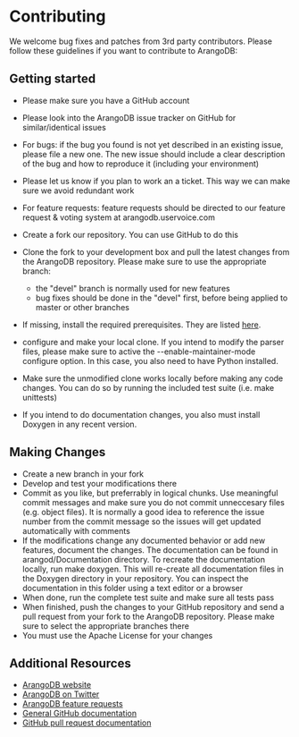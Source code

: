 # Contributing

We welcome bug fixes and patches from 3rd party contributors.
Please follow these guidelines if you want to contribute to ArangoDB:

## Getting started

* Please make sure you have a GitHub account
* Please look into the ArangoDB issue tracker on GitHub for similar/identical issues
* For bugs: if the bug you found is not yet described in an existing issue, please file a new one. The new issue should include a clear description of the bug and how to reproduce it (including your environment)
* Please let us know if you plan to work an a ticket. This way we can make sure we avoid redundant work
* For feature requests: feature requests should be directed to our feature request & voting system at arangodb.uservoice.com

* Create a fork our repository. You can use GitHub to do this
* Clone the fork to your development box and pull the latest changes from the ArangoDB repository. Please make sure to use the appropriate branch:
  * the "devel" branch is normally used for new features 
  * bug fixes should be done in the "devel" first, before being applied to master or other branches
* If missing, install the required prerequisites. They are listed [here](https://github.com/triAGENS/ArangoDB/wiki/Compiling).
* configure and make your local clone. If you intend to modify the parser files, please make sure to active the --enable-maintainer-mode configure option. In this case, you also need to have Python installed.
* Make sure the unmodified clone works locally before making any code changes. You can do so by running the included test suite (i.e. make unittests)
* If you intend to do documentation changes, you also must install Doxygen in any recent version.

## Making Changes

* Create a new branch in your fork
* Develop and test your modifications there
* Commit as you like, but preferrably in logical chunks. Use meaningful commit messages and make sure you do not commit unneccesary files (e.g. object files). It is normally a good idea to reference the issue number from the commit message so the issues will get updated automatically with comments
* If the modifications change any documented behavior or add new features, document the changes. The documentation can be found in arangod/Documentation directory. To recreate the documentation locally, run make doxygen. This will re-create all documentation files in the Doxygen directory in your repository. You can inspect the documentation in this folder using a text editor or a browser
* When done, run the complete test suite and make sure all tests pass
* When finished, push the changes to your GitHub repository and send a pull request from your fork to the ArangoDB repository. Please make sure to select the appropriate branches there
* You must use the Apache License for your changes

## Additional Resources

* [ArangoDB website](https://www.arangodb.org/)
* [ArangoDB on Twitter](https://twitter.com/arangodb)
* [ArangoDB feature requests](https://uservoice.arangodb.com)
* [General GitHub documentation](https://help.github.com/)
* [GitHub pull request documentation](https://help.github.com/send-pull-requests/)
